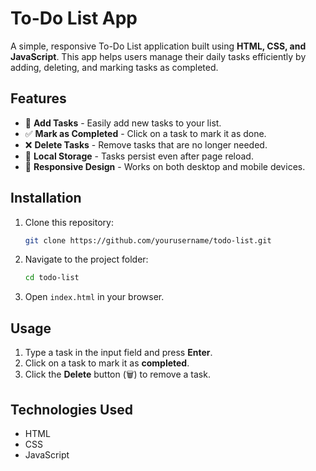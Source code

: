 # To-Do List App

A simple, responsive To-Do List application built using **HTML, CSS, and JavaScript**. This app helps users manage their daily tasks efficiently by adding, deleting, and marking tasks as completed.

## Features

- 📌 **Add Tasks** - Easily add new tasks to your list.
- ✅ **Mark as Completed** - Click on a task to mark it as done.
- ❌ **Delete Tasks** - Remove tasks that are no longer needed.
- 💾 **Local Storage** - Tasks persist even after page reload.
- 📱 **Responsive Design** - Works on both desktop and mobile devices.


## Installation

1. Clone this repository:
   ```bash
   git clone https://github.com/yourusername/todo-list.git
   ```
2. Navigate to the project folder:
   ```bash
   cd todo-list
   ```
3. Open `index.html` in your browser.

## Usage

1. Type a task in the input field and press **Enter**.
2. Click on a task to mark it as **completed**.
3. Click the **Delete** button (🗑️) to remove a task.

## Technologies Used

- HTML
- CSS
- JavaScript

